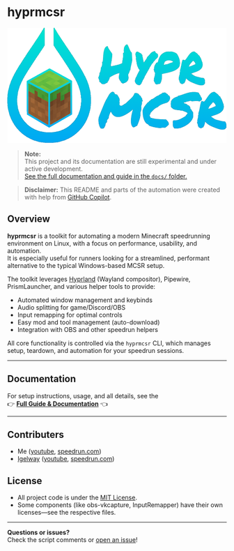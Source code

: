 # hyprmcsr

<p align="center">
  <img src="resources/logo4.png" width="537.5" height="264" alt="banner">
</p>

> **Note:**  
> This project and its documentation are still experimental and under active development.  
> [See the full documentation and guide in the `docs/` folder.](./docs/README.md)

> **Disclaimer:**
> This README and parts of the automation were created with help from [GitHub Copilot](https://github.com/features/copilot).

## Overview

**hyprmcsr** is a toolkit for automating a modern Minecraft speedrunning environment on Linux, with a focus on performance, usability, and automation.  
It is especially useful for runners looking for a streamlined, performant alternative to the typical Windows-based MCSR setup.

The toolkit leverages [Hyprland](https://hyprland.org/) (Wayland compositor), Pipewire, PrismLauncher, and various helper tools to provide:
- Automated window management and keybinds
- Audio splitting for game/Discord/OBS
- Input remapping for optimal controls
- Easy mod and tool management (auto-download)
- Integration with OBS and other speedrun helpers

All core functionality is controlled via the `hyprmcsr` CLI, which manages setup, teardown, and automation for your speedrun sessions.

---

## Documentation

For setup instructions, usage, and all details, see the  
👉 **[Full Guide & Documentation](./docs/README.md)** 👈

---

## Contributers

- Me ([youtube](https://www.youtube.com/@relacibo), [speedrun.com](https://www.speedrun.com/de-DE/users/Relacibo))
- [Igelway](https://github.com/Igelway) ([youtube](https://www.youtube.com/@MisterKenway), [speedrun.com](https://www.speedrun.com/de-DE/users/Igelway))

## License

- All project code is under the [MIT License](LICENSE).
- Some components (like obs-vkcapture, InputRemapper) have their own licenses—see the respective files.

---

**Questions or issues?**  
Check the script comments or [open an issue](https://github.com/Relacibo/hyprmcsr/issues)!
